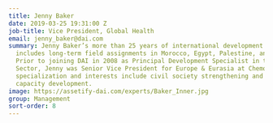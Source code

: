 ```yaml
---
title: Jenny Baker
date: 2019-03-25 19:31:00 Z
job-title: Vice President, Global Health
email: jenny_baker@dai.com
summary: Jenny Baker’s more than 25 years of international development experience
  includes long-term field assignments in Morocco, Egypt, Palestine, and South Africa.
  Prior to joining DAI in 2008 as Principal Development Specialist in the Governance
  Sector, Jenny was Senior Vice President for Europe & Eurasia at Chemonics. Her technical
  specialization and interests include civil society strengthening and human and institutional
  capacity development.
image: https://assetify-dai.com/experts/Baker_Inner.jpg
group: Management
sort-order: 8
---
```


